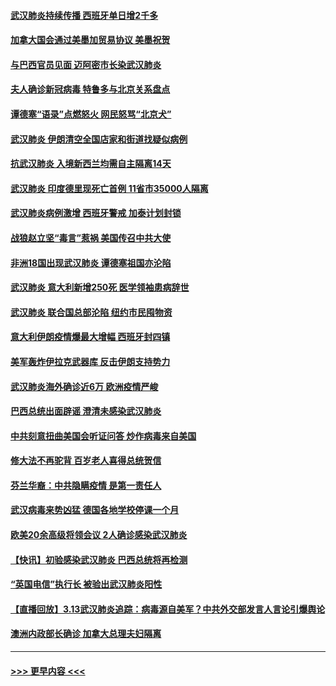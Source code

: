 #### [武汉肺炎持续传播 西班牙单日增2千多](../pages/prog202/a102799649.md?t=03150202) 
#### [加拿大国会通过美墨加贸易协议  美墨祝贺](../pages/prog202/a102799636.md?t=03150202) 
#### [与巴西官员见面 迈阿密市长染武汉肺炎](../pages/prog202/a102799484.md?t=03150202) 
#### [夫人确诊新冠病毒 特鲁多与北京关系盘点](../pages/prog202/a102799474.md?t=03150202) 
#### [谭德塞“语录”点燃怒火 网民怒骂“北京犬”](../pages/prog202/a102799480.md?t=03150202) 
#### [武汉肺炎 伊朗清空全国店家和街道找疑似病例](../pages/prog202/a102799451.md?t=03150202) 
#### [抗武汉肺炎 入境新西兰均需自主隔离14天](../pages/prog202/a102799406.md?t=03150202) 
#### [武汉肺炎 印度德里现死亡首例 11省市35000人隔离](../pages/prog202/a102799379.md?t=03150202) 
#### [武汉肺炎病例激增 西班牙警戒 加泰计划封锁](../pages/prog202/a102799338.md?t=03150202) 
#### [战狼赵立坚“毒言”惹祸 美国传召中共大使](../pages/prog202/a102799314.md?t=03150202) 
#### [非洲18国出现武汉肺炎 谭德塞祖国亦沦陷](../pages/prog202/a102799302.md?t=03150202) 
#### [武汉肺炎 意大利新增250死 医学领袖患病辞世](../pages/prog202/a102799253.md?t=03150202) 
#### [武汉肺炎 联合国总部沦陷 纽约市民囤物资](../pages/prog202/a102799239.md?t=03150202) 
#### [意大利伊朗疫情爆最大增幅 西班牙封四镇](../pages/prog202/a102798969.md?t=03150202) 
#### [美军轰炸伊拉克武器库 反击伊朗支持势力](../pages/prog202/a102799127.md?t=03150202) 
#### [武汉肺炎海外确诊近6万 欧洲疫情严峻](../pages/prog202/a102799147.md?t=03150202) 
#### [巴西总统出面辟谣  澄清未感染武汉肺炎](../pages/prog202/a102799066.md?t=03150202) 
#### [中共刻意扭曲美国会听证问答 炒作病毒来自美国](../pages/prog202/a102799022.md?t=03150202) 
#### [修大法不再驼背 百岁老人喜得总统贺信](../pages/prog202/a102799026.md?t=03150202) 
#### [芬兰华裔：中共隐瞒疫情 是第一责任人](../pages/prog202/a102798951.md?t=03150202) 
#### [武汉病毒来势凶猛 德国各地学校停课一个月](../pages/prog202/a102798978.md?t=03150202) 
#### [欧美20余高级将领会议 2人确诊感染武汉肺炎](../pages/prog202/a102798930.md?t=03150202) 
#### [【快讯】初验感染武汉肺炎 巴西总统将再检测](../pages/prog202/a102798917.md?t=03150202) 
#### [“英国电信”执行长 被验出武汉肺炎阳性](../pages/prog202/a102798904.md?t=03150202) 
#### [【直播回放】3.13武汉肺炎追踪：病毒源自美军？中共外交部发言人言论引爆舆论](../pages/prog202/a102798842.md?t=03150202) 
#### [澳洲内政部长确诊 加拿大总理夫妇隔离](../pages/prog202/a102798781.md?t=03150202) 

----
#### [ >>> 更早内容 <<< ](../indexes/prog202-earlier.md)
